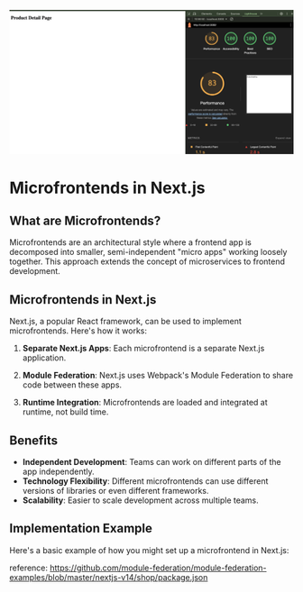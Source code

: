 ![alt text](image.png)

# Microfrontends in Next.js

## What are Microfrontends?

Microfrontends are an architectural style where a frontend app is decomposed into smaller, semi-independent "micro apps" working loosely together. This approach extends the concept of microservices to frontend development.

## Microfrontends in Next.js

Next.js, a popular React framework, can be used to implement microfrontends. Here's how it works:

1. **Separate Next.js Apps**: Each microfrontend is a separate Next.js application.

2. **Module Federation**: Next.js uses Webpack's Module Federation to share code between these apps.

3. **Runtime Integration**: Microfrontends are loaded and integrated at runtime, not build time.

## Benefits

- **Independent Development**: Teams can work on different parts of the app independently.
- **Technology Flexibility**: Different microfrontends can use different versions of libraries or even different frameworks.
- **Scalability**: Easier to scale development across multiple teams.

## Implementation Example

Here's a basic example of how you might set up a microfrontend in Next.js:

reference: https://github.com/module-federation/module-federation-examples/blob/master/nextjs-v14/shop/package.json